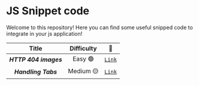 # JS Snippet code
Welcome to this repository! Here you can find some useful snipped code to integrate in your js application!

| Title | Difficulty | 🔗 |
|:-----:|:----------:|:--:|
|***HTTP 404 images***|Easy 🟢 | [`Link`](https://github.com/LeonardoBruno98/snippet-js/blob/main/http-404-error-image.js)|
|***Handling Tabs***|Medium 🟡 | [`Link`](https://github.com/LeonardoBruno98/snippet-js/blob/main/handling-tabs.js)|
